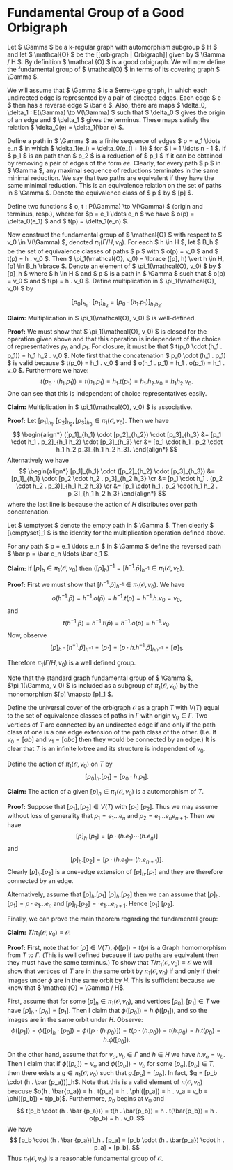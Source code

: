 Fundamental Group of a Good Orbigraph
=====================================

Let $ \Gamma $ be a k-regular graph with automorphism subgroup $ H $ and let $ \mathcal{O} $ be the [[orbigraph | Orbigraph]] given by $ \Gamma / H $. By definition $ \mathcal {O} $ is a good orbigraph. We will now define the fundamental group of $ \mathcal{O} $ in terms of its covering graph $ \Gamma $.

We will assume that $ \Gamma $ is a Serre-type graph, in which each undirected edge is represented by a pair of directed edges. Each edge $ e $ then has a reverse edge $ \bar e $. Also, there are maps $ \delta_0, \delta_1 : E(\Gamma) \to V(\Gamma) $ such that $ \delta_0 $ gives the origin of an edge and $ \delta_1 $ gives the terminus. These maps satisfy the relation $ \delta_0(e) = \delta_1(\bar e) $.

Define a path in $ \Gamma $ as a finite sequence of edges $ p = e_1 \ldots e_n $ in which $ \delta_1(e_i) = \delta_0(e_{i + 1}) $ for $ i = 1 \ldots n - 1 $. If $ p_1 $ is an path then $ p_2 $ is a reduction of $ p_1 $ if it can be obtained by removing a pair of edges of the form $e \bar e$. Clearly, for every path $ p $ in $ \Gamma $, any maximal sequence of reductions terminates in the same minimal reduction. We say that two paths are equivalent if they have the same minimal reduction. This is an equivalence relation on the set of paths in $ \Gamma $. Denote the equivalence class of $ p $ by $ [p] $.

Define two functions $ o, t : P(\Gamma) \to V(\Gamma) $ (origin and terminus, resp.), where for $p = e_1 \ldots e_n $ we have $ o(p) = \delta_0(e_1) $ and $ t(p) = \delta_1(e_n) $.

Now construct the fundamental group of $ \mathcal{O} $ with respect to $ v_0 \in V(\Gamma) $, denoted $\pi_1(\Gamma/H, v_0)$. For each $ h \in H $, let $ B_h $ be the set of equivalence classes of paths $ p $ with $ o(p) = v_0 $ and $ t(p) = h . v_0 $. Then $ \pi_1(\mathcal{O}, v_0) = \lbrace ([p], h) \vert h \in H, [p] \in B_h \rbrace $. Denote an element of $ \pi_1(\mathcal{O}, v_0) $ by $ [p]_h $ where $ h \in H $ and $ p $ is a path in $ \Gamma $ such that $ o(p) = v_0 $ and $ t(p) = h . v_0 $. Define multiplication in $ \pi_1(\mathcal{O}, v_0) $ by

$$
    [p_0]_{h_1} \cdot [p_1]_{h_2} = [p_0 \cdot (h_1 . p_1)]_{h_1 h_2}.
$$

**Claim:** Multiplication in $ \pi_1(\mathcal{O}, v_0) $ is well-defined.

**Proof:** We must show that $ \pi_1(\mathcal{O}, v_0) $ is closed for the operation given above and that this operation is independent of the choice of representatives $p_0$ and $p_1$. For closure, it must be that $ t(p_0 \cdot (h_1 . p_1)) = h_1 h_2 . v_0 $. Note first that the concatenation $ p_0 \cdot (h_1 . p_1) $ is valid because $ t(p_0) = h_1 . v_0 $ and $ o(h_1 . p_1) = h_1 . o(p_1) = h_1 . v_0 $. Furthermore we have:
$$
    t(p_0 \cdot (h_1 . p_1)) = t(h_1 . p_1) = h_1 . t(p_1) = h_1 . h_2 . v_0 = h_1 h_2 . v_0.
$$
One can see that this is independent of choice representatives easily.

**Claim:** Multiplication in $ \pi_1(\mathcal{O}, v_0) $ is associative.

**Proof:** Let $[p_1]_{h_1}, [p_2]_{h_2}, [p_3]_{h_3} \in \pi_1(\mathcal{O}, v_0)$. Then we have
$$
    \begin{align*}
    ([p_1]_{h_1} \cdot [p_2]_{h_2}) \cdot [p_3]_{h_3} &= [p_1 \cdot h_1 . p_2]_{h_1 h_2} \cdot [p_3]_{h_3} \cr
    &= [p_1 \cdot h_1 . p_2 \cdot h_1 h_2 p_3]_{h_1 h_2 h_3}.
    \end{align*}
$$
Alternatively we have
$$
    \begin{align*}
    [p_1]_{h_1} \cdot ([p_2]_{h_2} \cdot [p_3]_{h_3}) &= [p_1]_{h_1} \cdot [p_2 \cdot h_2 . p_3]_{h_2 h_3} \cr
    &= [p_1 \cdot h_1 . (p_2 \cdot h_2 . p_3)]_{h_1 h_2 h_3} \cr
    &= [p_1 \cdot h_1 . p_2 \cdot h_1 h_2 . p_3]_{h_1 h_2 h_3}
    \end{align*}
$$
where the last line is because the action of $H$ distributes over path concatenation.

Let $ \emptyset $ denote the empty path in $ \Gamma $. Then clearly $ [\emptyset]_1 $ is the identity for the multiplication operation defined above.

For any path $ p = e_1 \ldots e_n $ in $ \Gamma $ define the reversed path $ \bar p = \bar e_n \ldots \bar e_1 $.

**Claim:** If $[p]_h \in \pi_1(\mathcal{O}, v_0)$ then $([p]_h)^{-1} = [h^{-1} . \bar p]_{h^{-1}} \in \pi_1(\mathcal{O}, v_0)$.

**Proof:** First we must show that $[h^{-1} . \bar p]_{h^{-1}} \in \pi_1(\mathcal{O}, v_0)$. We have
$$
    o(h^{-1} . \bar p) = h^{-1} . o(\bar p) = h^{-1} . t(p) = h^{-1} . h . v_0 = v_0,
$$
and
$$
    t(h^{-1} . \bar p) = h^{-1} . t(\bar p) = h^{-1} . o(p) = h^{-1} . v_0.
$$
Now, observe
$$
    [p]_h \cdot [h^{-1} . \bar p]_{h^{-1}} = [p \cdot ] = [p \cdot h . h^{-1} . \bar p]_{h h^{-1}} = [\emptyset]_1.
$$

Therefore $\pi_1(\Gamma/H, v_0)$ is a well defined group.

Note that the standard graph fundamental group of $ \Gamma $, $\pi_1(\Gamma, v_0) $ is included as a subgroup of $\pi_1(\mathcal{O}, v_0)$ by the monomorphism $[p] \mapsto [p]_1 $. 

Define the universal cover of the orbigraph $\mathcal{O}$ as a graph $T$ with $V(T)$ equal to the set of equivalence classes of paths in $\Gamma$ with origin $v_0 \in \Gamma$. Two vertices of $T$ are connected by an undirected edge if and only if the path class of one is a one edge extension of the path class of the other. (I.e. If $v_0 = [ab]$ and $v_1 = [abc]$ then they would be connected by an edge.) It is clear that $T$ is an infinite k-tree and its structure is independent of $v_0$.

Define the action of $\pi_1(\mathcal{O}, v_0)$ on $T$ by 
$$
    [p_0]_h . [p_1] = [p_0 \cdot h . p_1].
$$

**Claim:** The action of a given $[p]_h \in \pi_1(\mathcal{O}, v_0)$ is a automorphism of $T$.

**Proof:** Suppose that $[p_1], [p_2] \in V(T)$ with $[p_1] \text{~} [p_2]$. Thus we may assume without loss of generality that $p_1 = e_1 \ldots e_n$ and $p_2 = e_1 \ldots e_n e_{n+1}$. Then we have
$$
    [p]_h . [p_1] = [p \cdot (h . e_1) \cdots (h . e_n)]
$$
and 
$$
    [p]_h . [p_2] = [p \cdot (h . e_1) \cdots (h . e_{n+1})].
$$
Clearly $[p]_h . [p_2]$ is a one-edge extension of $[p]_h . [p_1]$ and they are therefore connected by an edge.

Alternatively, assume that $[p]_h . [p_1] \text{~} [p]_h . [p_2]$ then we can assume that $[p]_h . [p_1] = p \cdot e_1 \ldots e_n$ and $[p]_h . [p_2] = \cdot e_1 \ldots e_{n+1}$. Hence $[p_1] \text{~} [p_2]$.

Finally, we can prove the main theorem regarding the fundamental group:

**Claim:** $T/\pi_1(\mathcal{O}, v_0) \equiv \mathcal{O}$.

**Proof:** First, note that for $[p] \in V(T)$, $\phi([p]) = t(p)$ is a Graph homomorphism from $T$ to $\Gamma$. (This is well defined because if two paths are equivalent then they must have the same terminus.) To show that $T/\pi_1(\mathcal{O}, v_0) \equiv \mathcal{O}$ we will show that vertices of $T$ are in the same orbit by $\pi_1(\mathcal{O}, v_0)$ if and only if their images under $\phi$ are in the same orbit by $H$. This is sufficient because we know that $ \mathcal{O} = \Gamma / H$.

First, assume that for some $[p]_h \in \pi_1(\mathcal{O}, v_0)$, and vertices $[p_0], [p_1] \in T$ we have $[p]_h \cdot [p_0] = [p_1]$. Then I claim that $\phi([p_0]) = h . \phi([p_1])$, and so the images are in the same orbit under $H$. Observe:
$$
    \phi([p_1]) = \phi([p]_h \cdot [p_0]) = \phi([p \cdot (h . p_0)]) = t(p \cdot (h . p_0)) = t(h . p_0) = h . t(p_0) = h.\phi([p_0]).
$$

On the other hand, assume that for $v_a, v_b \in \Gamma$ and $h \in H$ we have $h . v_a = v_b$. Then I claim that if $\phi([p_a]) = v_a$ and $\phi([p_b]) = v_b$ for some $[p_a], [p_b] \in T$, then there exists a $g \in \pi_1(\mathcal{O}, v_0)$ such that $g . [p_a] = [p_b]$. In fact, $g = [p_b \cdot (h . \bar {p_a})]_h$. Note that this is a valid element of $\pi(\mathcal{O}, v_0)$ beacuse $o(h . \bar{p_a}) = h . t(p_a) = h . \phi([p_a]) = h . v_a = v_b = \phi([p_b]) = t(p_b)$. Furthermore, $p_b$ begins at $v_0$ and
$$
    t(p_b \cdot (h . \bar {p_a})) = t(h . \bar{p_b}) = h . t(\bar{p_b}) = h . o(p_b) = h . v_0.
$$
We have
$$
    [p_b \cdot (h . \bar {p_a})]_h . [p_a] = [p_b \cdot (h . \bar{p_a}) \cdot h . p_a] = [p_b].
$$
Thus $\pi_1(\mathcal{O}, v_0)$ is a reasonable fundamental group of $\mathcal{O}$.


